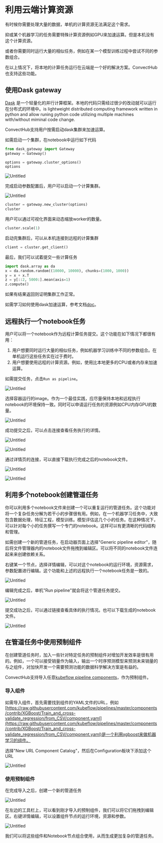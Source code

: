 # 利用云端计算资源

有时候你需要处理大量的数据，单机的计算资源无法满足这个需求。

抑或某个机器学习的任务需要特殊计算资源例如GPU来加速运算。但是本机没有这个计算资源。

或者你需要同时运行大量的相似任务，例如在某一个模型训练过程中尝试不同的参数组合。

在以上情况下，将本地的计算任务运行在云端是一个好的解决方案。ConvectHub也支持这些功能。

## 使用Dask gateway

[Dask](https://dask.org/) 是一个轻量化的并行计算框架。本地的代码只需经过很少的改动就可以运行在分布式的环境中。is lightweight distributed computing framework written in python and allow runing python code utilizing multiple machines with/without miminal code change.

ConvectHub支持用户按需启动dask集群来加速运算。

如需启动一个集群，在notebook中运行如下代码

```python
from dask_gateway import Gateway
gateway = Gateway()

options = gateway.cluster_options()
options
```

![Untitled](Scale%20out%20%20939ed/Untitled.png)

完成启动参数配置后，用户可以启动一个计算集群。

![Untitled](Scale%20out%20%20939ed/Untitled%201.png)

```python
cluster = gateway.new_cluster(options)
cluster
```

用户可以通过可视化界面来动态缩放worker的数量。


```python
cluster.scale(1)
```

启动完集群后，可以从本机连接到远程的计算集群

```python
client = cluster.get_client()
```

最后，我们可以试着提交一些计算任务

```python
import dask.array as da
x = da.random.random((10000, 10000), chunks=(1000, 1000))
y = x + x.T
z = y[::2, 5000:].mean(axis=1)
z.compute()
```

如果有结果返回则证明集群工作正常。

如需学习如何使用dask加速运算，参考文档[doc](https://docs.dask.org/en/latest/)。

## 远程执行一个notebook任务

用户可以将一个notebook作为远程计算任务提交。这个功能在如下情况下都很有用：

1. 用户想要同时运行大量的相似任务，例如机器学习训练中不同的参数组合。在单机运行这些任务实在过于费时。
2. 用户想要使用远程的计算资源。例如，使用比本地更多的CPU或者内存来加速运算。

如需提交任务，点击`Run as pipeline`。

![Untitled](Scale%20out%20%20939ed/Untitled%202.png)

选择容器运行的image。作为一个最佳实践，应尽量保持本地和远程执行notebook的环境保持一致。同时可以申请运行任务的资源例如CPU内存GPU的数量。

![Untitled](Scale%20out%20%20939ed/Untitled%203.png)

成功提交之后，可以点击连接查看任务执行的详情。

![Untitled](Scale%20out%20%20939ed/Untitled%204.png)

![Untitled](Scale%20out%20%20939ed/Untitled%205.png)

通过详情页的连接，可以直接下载执行完成之后的notebook文件。

![Untitled](Scale%20out%20%20939ed/Untitled%206.png)

![Untitled](Scale%20out%20%20939ed/Untitled%207.png)

## 利用多个notebook创建管道任务

你可以利用多个notebook文件来创建一个可以重复运行的管道任务。这个功能对将一个复杂任务分解为若干小的步骤很有用。例如，在一个机器学习任务中，大致包含数据处理，特征工程，模型训练。模型评估这几个小的任务。在这种情况下，可以针对每个小的任务撰写一个专门的notebook。这样可以有更清晰的代码结构和管理。


如需创建一个新的管道任务，在启动器页面上选择"Generic pipeline editor"，随后将文件管理器内的notebook文件拖拽到编辑区。可以将不同的notebook文件连起来来创建依赖关系。

右键某一个节点，选择详情编辑，可以对这个notebook的运行环境，资源需求，参数配置进行编辑。这个功能和上述的远程执行一个notebook任务是一致的。

![Untitled](Scale%20out%20%20939ed/Untitled%208.png)

编辑完成之后，单机"Run pipeline"就会将这个管道任务提交。

![Untitled](Scale%20out%20%20939ed/Untitled%209.png)

提交成功之后，可以通过链接查看具体的执行情况。也可以下载生成的notebook文件。

![Untitled](Scale%20out%20%20939ed/Untitled%2010.png)

## 在管道任务中使用预制组件

在创建管道任务时，加入一些针对特定任务的预制组件对增加开发效率是很有用的。例如，一个可以接受销量作为输入，输出一个时序预测模型来预测未来销量的与之组件，对加快开发一个需要预测功能的数据科学解决方案是有益的。

ConvectHub支持导入任意[kubeflow pipeline components](https://www.kubeflow.org/docs/components/pipelines/sdk/component-development/)，作为预制组件。

### 导入组件

如需导入组件，首先需要找到组件的YAML文件的URL，例如[https://raw.githubusercontent.com/kubeflow/pipelines/master/components/contrib/XGBoost/Train_and_cross-validate_regression/from_CSV/component.yaml](https://raw.githubusercontent.com/kubeflow/pipelines/master/components/contrib/XGBoost/Train_and_cross-validate_regression/from_CSV/component.yaml)是一个利用xgboost来做机器学习的组件。


选择"New URL Component Catalog"，然后在Configuration板块下添加这个URL

![Untitled](Scale%20out%20%20939ed/Untitled%2011.png)

### 使用预制组件

在完成导入之后，创建一个新的管道任务

![Untitled](Scale%20out%20%20939ed/Untitled%2012.png)

在左边的工具栏上，可以看到刚才导入的预制组件，我们可以将它们拖拽到编辑区。右键详情编辑，可以设置组件节点的运行环境，资源和参数。


![Untitled](Scale%20out%20%20939ed/Untitled%2013.png)

我们可以将这些组件和Notebook节点组合使用，从而生成更加复杂的管道任务。